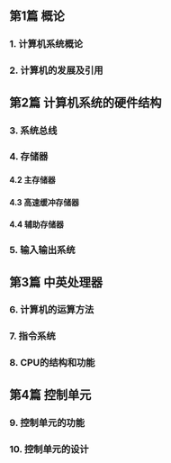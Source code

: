 ## 第1篇 概论

### 1. 计算机系统概论

### 2. 计算机的发展及引用

## 第2篇 计算机系统的硬件结构

### 3. 系统总线

### 4. 存储器

#### 4.2 主存储器

#### 4.3 高速缓冲存储器

#### 4.4 辅助存储器

### 5. 输入输出系统

## 第3篇 中英处理器

### 6. 计算机的运算方法

### 7. 指令系统

### 8. CPU的结构和功能

## 第4篇 控制单元

### 9. 控制单元的功能

### 10. 控制单元的设计